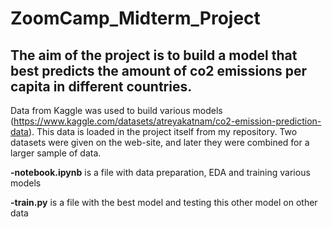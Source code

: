 # ZoomCamp_Midterm_Project
## The aim of the project is to build a model that best predicts the amount of co2 emissions per capita in different countries.

Data from Kaggle was used to build various models (https://www.kaggle.com/datasets/atreyakatnam/co2-emission-prediction-data). This data is loaded in the project itself from my repository. Two datasets were given on the web-site, and later they were combined for a larger sample of data.

**-notebook.ipynb** is a file with data preparation, EDA and training various models

**-train.py** is a file with the best model and testing this other model on other data
